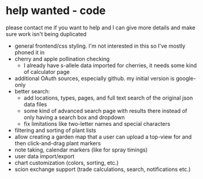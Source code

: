 # help wanted - code
please contact me if you want to help and I can give more details and make sure work isn't being duplicated
* general frontend/css styling. I'm not interested in this so I've mostly phoned it in
* cherry and apple pollination checking
  * I already have s-allele data imported for cherries, it needs some kind of calculator page
* additional OAuth sources, especially github.  my initial version is google-only
* better search:
  * add locations, types, pages, and full text search of the original json data files
  * some kind of advanced search page with results there instead of only having a search box and dropdown
  * fix limitations like two-letter names and special characters
* filtering and sorting of plant lists
* allow creating a garden map that a user can upload a top-view for and then click-and-drag plant markers
* note taking, calendar markers (like for spray timings)
* user data import/export
* chart customization (colors, sorting, etc.)
* scion exchange support (trade calculations, search, notifications etc.)
